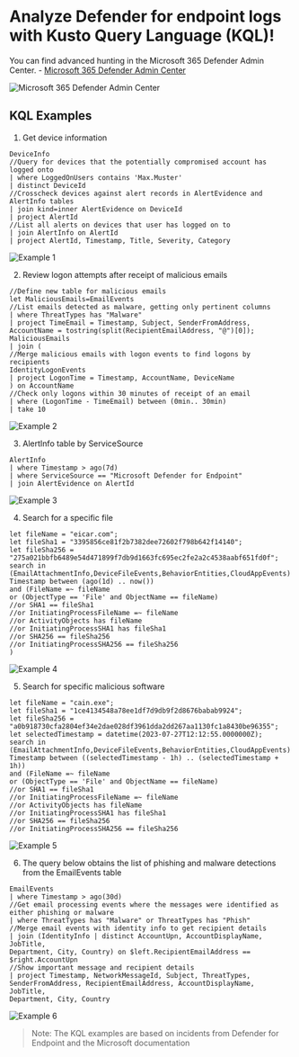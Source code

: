 # Analyze Defender for endpoint logs with Kusto Query Language (KQL)!

You can find advanced hunting in the Microsoft 365 Defender Admin Center. - [Microsoft 365 Defender Admin Center](https://security.microsoft.com/v2/advanced-hunting)

<img src="/Images/M365.png" alt="Microsoft 365 Defender Admin Center">

## KQL Examples

1. Get device information

```
DeviceInfo
//Query for devices that the potentially compromised account has logged onto
| where LoggedOnUsers contains 'Max.Muster'
| distinct DeviceId
//Crosscheck devices against alert records in AlertEvidence and AlertInfo tables
| join kind=inner AlertEvidence on DeviceId
| project AlertId
//List all alerts on devices that user has logged on to
| join AlertInfo on AlertId
| project AlertId, Timestamp, Title, Severity, Category
```

<img src="/Images/Example_1.png" alt="Example 1">

2. Review logon attempts after receipt of malicious emails

```
//Define new table for malicious emails
let MaliciousEmails=EmailEvents
//List emails detected as malware, getting only pertinent columns
| where ThreatTypes has "Malware"
| project TimeEmail = Timestamp, Subject, SenderFromAddress, AccountName = tostring(split(RecipientEmailAddress, "@")[0]);
MaliciousEmails
| join (
//Merge malicious emails with logon events to find logons by recipients
IdentityLogonEvents
| project LogonTime = Timestamp, AccountName, DeviceName
) on AccountName
//Check only logons within 30 minutes of receipt of an email
| where (LogonTime - TimeEmail) between (0min.. 30min)
| take 10
```

<img src="/Images/Example_2.png" alt="Example 2">

3. AlertInfo table by ServiceSource

```
AlertInfo
| where Timestamp > ago(7d)
| where ServiceSource == "Microsoft Defender for Endpoint"
| join AlertEvidence on AlertId
```

<img src="/Images/Example_3.png" alt="Example 3">

4. Search for a specific file

```
let fileName = "eicar.com";
let fileSha1 = "3395856ce81f2b7382dee72602f798b642f14140";
let fileSha256 = "275a021bbfb6489e54d471899f7db9d1663fc695ec2fe2a2c4538aabf651fd0f";
search in (EmailAttachmentInfo,DeviceFileEvents,BehaviorEntities,CloudAppEvents)
Timestamp between (ago(1d) .. now())
and (FileName =~ fileName
or (ObjectType == 'File' and ObjectName == fileName)
//or SHA1 == fileSha1
//or InitiatingProcessFileName =~ fileName
//or ActivityObjects has fileName
//or InitiatingProcessSHA1 has fileSha1
//or SHA256 == fileSha256
//or InitiatingProcessSHA256 == fileSha256
)
```
<img src="/Images/Example_4.png" alt="Example 4">

5. Search for specific malicious software

```
let fileName = "cain.exe";
let fileSha1 = "1ce4134548a78ee1df7d9db9f2d8676babab9924";
let fileSha256 = "a0b918730cfa2804ef34e2dae028df3961dda2dd267aa1130fc1a8430be96355";
let selectedTimestamp = datetime(2023-07-27T12:12:55.0000000Z);
search in (EmailAttachmentInfo,DeviceFileEvents,BehaviorEntities,CloudAppEvents)
Timestamp between ((selectedTimestamp - 1h) .. (selectedTimestamp + 1h))
and (FileName =~ fileName
or (ObjectType == 'File' and ObjectName == fileName)
//or SHA1 == fileSha1
//or InitiatingProcessFileName =~ fileName
//or ActivityObjects has fileName
//or InitiatingProcessSHA1 has fileSha1
//or SHA256 == fileSha256
//or InitiatingProcessSHA256 == fileSha256
```
<img src="/Images/Example_5.png" alt="Example 5">

6. The query below obtains the list of phishing and malware detections from the EmailEvents table

```
EmailEvents
| where Timestamp > ago(30d)
//Get email processing events where the messages were identified as either phishing or malware
| where ThreatTypes has "Malware" or ThreatTypes has "Phish"
//Merge email events with identity info to get recipient details
| join (IdentityInfo | distinct AccountUpn, AccountDisplayName, JobTitle,
Department, City, Country) on $left.RecipientEmailAddress == $right.AccountUpn
//Show important message and recipient details
| project Timestamp, NetworkMessageId, Subject, ThreatTypes,
SenderFromAddress, RecipientEmailAddress, AccountDisplayName, JobTitle,
Department, City, Country
```

<img src="/Images/Example_6.png" alt="Example 6">

> Note: The KQL examples are based on incidents from Defender for Endpoint and the Microsoft documentation